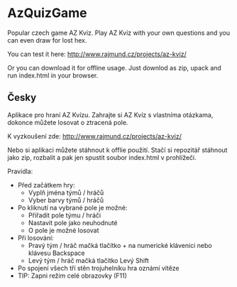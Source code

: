 # AzQuizGame
Popular czech game AZ Kvíz. Play AZ Kvíz with your own questions and you can even draw for lost hex.

You can test it here: http://www.rajmund.cz/projects/az-kviz/

Or you can download it for offline usage. Just downlod as zip, upack and run index.html in your browser.

## Česky
Aplikace pro hraní AZ Kvízu. Zahrajte si AZ Kvíz s vlastníma otázkama, dokonce můžete losovat o ztracená pole.

K vyzkoušení zde: http://www.rajmund.cz/projects/az-kviz/

Nebo si aplikaci můžete stáhnout k offlie použití. Stačí si repozitář stáhnout jako zip, rozbalit a pak jen spustit soubor index.html v prohlížeči.

Pravidla: 
- Před začátkem hry:
  - Vyplň jména týmů / hráčů
  - Vyber barvy týmů / hráčů
- Po kliknutí na vybrané pole je možné:
  - Přiřadit pole týmu / hráči
  - Nastavit pole jako neuhodnuté
  - O pole je možné losovat
- Při losování:
  - Pravý tým / hráč mačká tlačítko + na numerické klávenici nebo klávesu Backspace
  - Levý tým / hráč mačká tlačítko Levý Shift
- Po spojení všech tří stěn trojuhelníku hra oznámí vítěze
- TIP: Zapni režim celé obrazovky (F11)
